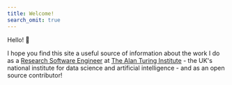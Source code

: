 ```yaml
---
title: Welcome!
search_omit: true
---
```


Hello! :wave:

I hope you find this site a useful source of information about the work I do as a [Research Software Engineer](https://www.turing.ac.uk/people/researchers/sarah-gibson) at [The Alan Turing Institute](https://www.turing.ac.uk/) - the UK's national institute for data science and artificial intelligence - and as an open source contributor!
